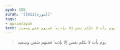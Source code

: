 ```yaml
---
ayah: 105
surah: '[[011|سورة]]'
tags:
- quran/ayah
text: يوم يأت لا تكلم نفس إلا بإذنه ۚ فمنهم شقي وسعيد
---
```

> يوم يأت لا تكلم نفس إلا بإذنه ۚ فمنهم شقي وسعيد
